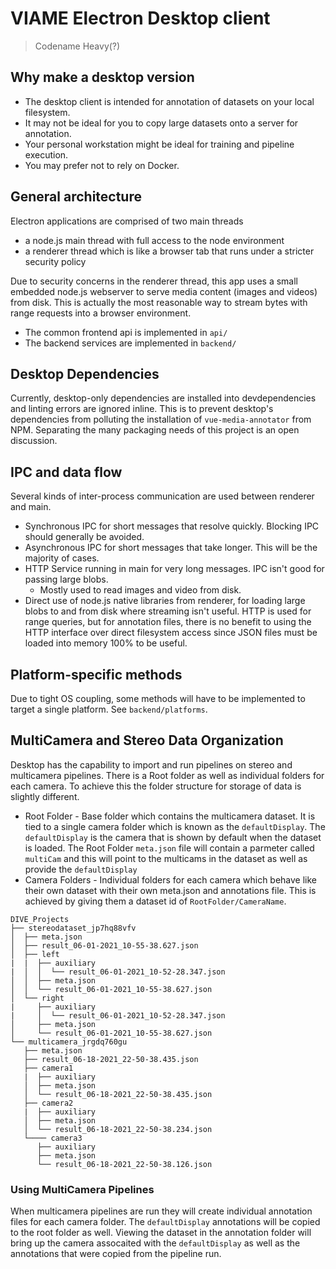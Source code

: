 # VIAME Electron Desktop client

> Codename Heavy(?)

## Why make a desktop version

* The desktop client is intended for annotation of datasets on your local filesystem.
* It may not be ideal for you to copy large datasets onto a server for annotation.
* Your personal workstation might be ideal for training and pipeline execution.
* You may prefer not to rely on Docker.

## General architecture

Electron applications are comprised of two main threads

* a node.js main thread with full access to the node environment
* a renderer thread which is like a browser tab that runs under a stricter security policy

Due to security concerns in the renderer thread, this app uses a small embedded node.js webserver to serve media content (images and videos) from disk.  This is actually the most reasonable way to stream bytes with range requests into a browser environment.

* The common frontend api is implemented in `api/`
* The backend services are implemented in `backend/`

## Desktop Dependencies

Currently, desktop-only dependencies are installed into devdependencies and linting errors are ignored inline.  This is to prevent desktop's dependencies from polluting the installation of `vue-media-annotator` from NPM.  Separating the many packaging needs of this project is an open discussion.

## IPC and data flow

Several kinds of inter-process communication are used between renderer and main.

* Synchronous IPC for short messages that resolve quickly.  Blocking IPC should generally be avoided.
* Asynchronous IPC for short messages that take longer.  This will be the majority of cases.
* HTTP Service running in main for very long messages.  IPC isn't good for passing large blobs.
  * Mostly used to read images and video from disk.
* Direct use of node.js native libraries from renderer, for loading large blobs to and from disk where streaming isn't useful.  HTTP is used for range queries, but for annotation files, there is no benefit to using the HTTP interface over direct filesystem access since JSON files must be loaded into memory 100% to be useful.

## Platform-specific methods

Due to tight OS coupling, some methods will have to be implemented to target a single platform. See `backend/platforms`.

## MultiCamera and Stereo Data Organization

Desktop has the capability to import and run pipelines on stereo and multicamera pipelines.  There is a Root folder as well as individual folders for each camera.  To achieve this the folder structure for storage of data is slightly different.

* Root Folder - Base folder which contains the multicamera dataset.  It is tied to a single camera folder which is known as the `defaultDisplay`.  The `defaultDisplay` is the camera that is shown by default when the dataset is loaded.  The Root Folder `meta.json` file will contain a parmeter called `multiCam` and this will point to the multicams in the dataset as well as provide the `defaultDisplay`
* Camera Folders - Individual folders for each camera which behave like their own dataset with their own meta.json and annotations file.  This is achieved by giving them a dataset id of `RootFolder/CameraName`.

``` text
DIVE_Projects
├── stereodataset_jp7hq88vfv
│  ├── meta.json
│  ├── result_06-01-2021_10-55-38.627.json
│  ├── left
|  |  ├── auxiliary
|  │  │  └── result_06-01-2021_10-52-28.347.json
│  │  ├── meta.json
│  │  └── result_06-01-2021_10-55-38.627.json
│  └── right
|     ├── auxiliary
|     │  └── result_06-01-2021_10-52-28.347.json
│     ├── meta.json
│     └── result_06-01-2021_10-55-38.627.json
└── multicamera_jrgdq760gu
   ├── meta.json
   ├── result_06-18-2021_22-50-38.435.json
   ├── camera1
   |  ├── auxiliary
   │  ├── meta.json
   │  └── result_06-18-2021_22-50-38.435.json
   ├── camera2
   |  ├── auxiliary
   │  ├── meta.json
   │  └── result_06-18-2021_22-50-38.234.json
   └──── camera3
      ├── auxiliary
      ├── meta.json
      └── result_06-18-2021_22-50-38.126.json
```

### Using MultiCamera Pipelines

When multicamera pipelines are run they will create individual annotation files for each camera folder.  The `defaultDisplay` annotations will be copied to the root folder as well.  Viewing the dataset in the annotation folder will bring up the camera assocaited with the `defaultDisplay` as well as the annotations that were copied from the pipeline run.
